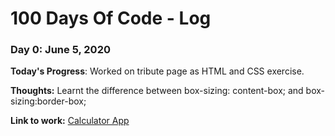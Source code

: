 # 100 Days Of Code - Log

### Day 0: June 5, 2020

**Today's Progress**: Worked on tribute page as HTML and CSS exercise. 

**Thoughts:** Learnt the difference between box-sizing: content-box; and box-sizing:border-box; 

**Link to work:** [Calculator App](http://www.example.com)
